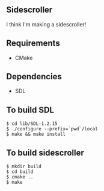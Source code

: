 ## Sidescroller
I think I'm making a sidescroller!
## Requirements
* CMake
## Dependencies
* SDL
## To build SDL
    $ cd lib/SDL-1.2.15
    $ ./configure --prefix=`pwd`/local
    $ make && make install
## To build sidescroller
    $ mkdir build
    $ cd build
    $ cmake ..
    $ make
